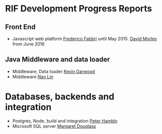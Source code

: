 # RIF Development Progress Reports

## Front End

* Javascript web platform [Frederico Fabbri](https://github.com/smallAreaHealthStatisticsUnit/rapidInquiryFacility/blob/master/Progress%20Reports/Federico%20Fabbri.md) until May 2015. [David Morley](https://github.com/smallAreaHealthStatisticsUnit/rapidInquiryFacility/blob/master/Progress%20Reports/David%20Morley.md) from June 2016

## Java Middleware and data loader

* Middleware, Data loader [Kevin Garwood](https://github.com/smallAreaHealthStatisticsUnit/rapidInquiryFacility/blob/master/Progress%20Reports/KevinGarwoodProgressReport.md)
* Middleware [Nan Lin](https://github.com/smallAreaHealthStatisticsUnit/rapidInquiryFacility/blob/master/Progress%20Reports/Nan%20Lin.md)

# Databases, backends and integration

* Postgres, Node, build and integration [Peter Hambly](https://github.com/smallAreaHealthStatisticsUnit/rapidInquiryFacility/blob/master/Progress%20Reports/Peter%20Hambly.md)
* Microsoft SQL server [Margaret Douglass](https://github.com/smallAreaHealthStatisticsUnit/rapidInquiryFacility/blob/master/Progress%20Reports/Margaret%20Douglass.md)

